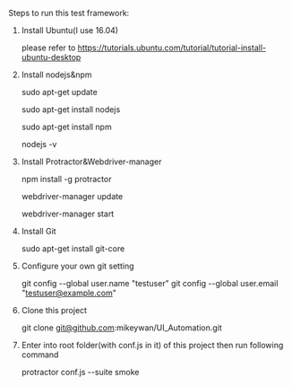 Steps to run this test framework:

1. Install Ubuntu(I use 16.04)

   please refer to https://tutorials.ubuntu.com/tutorial/tutorial-install-ubuntu-desktop

2. Install nodejs&npm

   sudo apt-get update

   sudo apt-get install nodejs

   sudo apt-get install npm

   nodejs -v

3. Install Protractor&Webdriver-manager

   npm install -g protractor

   webdriver-manager update

   webdriver-manager start

4. Install Git

   sudo apt-get install git-core

5. Configure your own git setting

   git config --global user.name "testuser" git config --global user.email "testuser@example.com"

6. Clone this project

   git clone git@github.com:mikeywan/UI_Automation.git

7. Enter into root folder(with conf.js in it) of this project then run following command

   protractor conf.js --suite smoke
